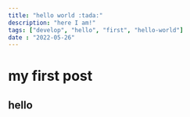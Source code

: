 ```yaml
---
title: "hello world :tada:"
description: "here I am!"
tags: ["develop", "hello", "first", "hello-world"]
date : "2022-05-26"
---
```


# my first post

## hello
